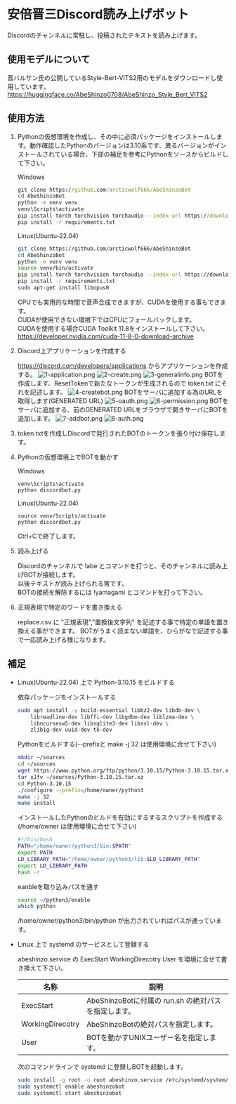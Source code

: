 # 安倍晋三Discord読み上げボット

Discordのチャンネルに常駐し、投稿されたテキストを読み上げます。

## 使用モデルについて

晋バルサン氏の公開しているStyle-Bert-VITS2用のモデルをダウンロードし使用しています。<br>
https://huggingface.co/AbeShinzo0708/AbeShinzo_Style_Bert_VITS2

## 使用方法
1. Pythonの仮想環境を作成し、その中に必須パッケージをインストールします。動作確認したPythonのバージョンは3.10系です、異るバージョンがインストールされている場合、下部の補足を参考にPythonをソースからビルドして下さい。

    Windows
    ```bat
    git clone https://github.com/arcticwolf666/AbeShinzoBot
    cd AbeShinzoBot
    python -m venv venv
    venv\Scripts\activate
    pip install torch torchvision torchaudio --index-url https://download.pytorch.org/whl/cu118
    pip install -r requirements.txt
    ```

    Linux(Ubuntu-22.04)
    ```bash
    git clone https://github.com/arcticwolf666/AbeShinzoBot
    cd AbeShinzoBot
    python -m venv venv
    source venv/bin/activate
    pip install torch torchvision torchaudio --index-url https://download.pytorch.org/whl/cu118
    pip install -r requirements.txt
    sudo apt-get install libopus0
    ```

    CPUでも実用的な時間で音声合成できますが、CUDAを使用する事もできます。<br>
    CUDAが使用できない環境下ではCPUにフォールバックします。<br>
    CUDAを使用する場合CUDA Toolkit 11.8をインストールして下さい。<br>
    https://developer.nvidia.com/cuda-11-8-0-download-archive

2. Discord上アプリケーションを作成する

    https://discord.com/developers/applications からアプリケーションを作成する。
    ![1-application.png](images/1-applications.png)
    ![2-create.png](images/2-create.png)
    ![3-generalinfo.png](images/3-generalinfo.png)
    BOTを作成します、ResetTokenで新たなトークンが生成されるので token.txt にそれを記述します。
    ![4-createbot.png](images/4-createbot.png)
    BOTをサーバに追加する為のURLを取得します(GENERATED URL)
    ![5-oauth.png](images/5-oauth.png)
    ![6-permission.png](images/6-permission.png)
    BOTをサーバに追加する、前のGENERATED URLをブラウザで開きサーバにBOTを追加します。
    ![7-addbot.png](images/7-addbot.png)
    ![8-auth.png](images/8-auth.png)

3. token.txtを作成しDiscordで発行されたBOTのトークンを張り付け保存します。

4. Pythonの仮想環境上でBOTを動かす

    Windows
    ```
    venv\Scripts\activate
    python discordbot.py
    ```

    Linux(Ubuntu-22.04)
    ```
    source venv/Scripts/activate
    python discordbot.py
    ```

    Ctrl+Cで終了します。

5. 読み上げる

    Discordのチャンネルで !abe とコマンドを打つと、そのチャンネルに読み上げBOTが接続します。<br>
    以後テキストが読み上げられる筈です。<br>
    BOTの接続を解除するには !yamagami とコマンドを打って下さい。<br>

6. 正規表現で特定のワードを書き換える

    replace.csv に "正規表現","置換後文字列" を記述する事で特定の単語を置き換える事ができます。
    BOTがうまく読まない単語を、ひらがなで記述する事で一応読み上げる様になります。

## 補足
* Linux(Ubuntu-22.04) 上で Python-3.10.15 をビルドする

    依存パッケージをインストールする
    ```bash
    sudo apt install -y build-essential libbz2-dev libdb-dev \
        libreadline-dev libffi-dev libgdbm-dev liblzma-dev \
        libncursesw5-dev libsqlite3-dev libssl-dev \
        zlib1g-dev uuid-dev tk-dev
    ```

    Pythonをビルドする(--prefixと make -j 32 は使用環境に合せて下さい)
    ```bash
    mkdir ~/sources
    cd ~/sources
    wget https://www.python.org/ftp/python/3.10.15/Python-3.10.15.tar.xz
    tar xJfv ~/sources/Python-3.10.15.tar.xz
    cd Python-3.10.15
    ./configure --prefix=/home/owner/python3
    make -j 32
    make install
    ```

    インストールしたPythonのビルドを有効にするするスクリプトを作成する(/home/owner は使用環境に合せて下さい)
    ```bash ~/python3/enable
    #!/bin/bash
    PATH="/home/owner/python3/bin:$PATH"
    export PATH
    LD_LIBRARY_PATH="/home/owner/python3/lib:$LD_LIBRARY_PATH"
    export LD_LIBRARY_PATH
    hash -r
    ```

    eanbleを取り込みパスを通す
    ```bash
    source ~/python3/enable
    which python
    ```

    /home/owner/python3/bin/python が出力されていればパスが通っています。

* Linux 上で systemd のサービスとして登録する

    abeshinzo.service の ExecStart WorkingDirecotry User を環境に合せて書き換えて下さい。

    | 名称      | 説明 |
    |-----------|------|
    | ExecStart | AbeShinzoBotに付属の run.sh の絶対パスを指定します。|
    | WorkingDirecotry | AbeShinzoBotの絶対パスを指定します。|
    | User | BOTを動かすUNIXユーザー名を指定します。|

    次のコマンドラインで systemd に登録しBOTを起動します。
    ```bash
    sudo install -g root -o root abeshinzo.service /etc/systemd/system/abeshinzo.service 
    sudo systemctl enable abeshinzobot
    sudo systemctl start abeshinzobot
    ```